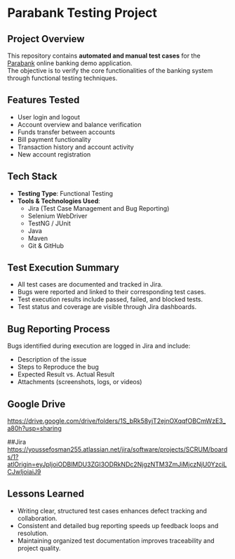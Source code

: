 #  Parabank Testing Project

##  Project Overview
This repository contains **automated and manual test cases** for the [Parabank](https://parabank.parasoft.com/parabank/index.htm) online banking demo application.  
The objective is to verify the core functionalities of the banking system through functional testing techniques.


## Features Tested
- User login and logout
- Account overview and balance verification
- Funds transfer between accounts
- Bill payment functionality
- Transaction history and account activity
- New account registration


##  Tech Stack

- **Testing Type**: Functional Testing  
- **Tools & Technologies Used**:
  - Jira (Test Case Management and Bug Reporting)
  - Selenium WebDriver
  - TestNG / JUnit
  - Java
  - Maven
  - Git & GitHub


##  Test Execution Summary

- All test cases are documented and tracked in Jira.
- Bugs were reported and linked to their corresponding test cases.
- Test execution results include passed, failed, and blocked tests.
- Test status and coverage are visible through Jira dashboards.



##  Bug Reporting Process

Bugs identified during execution are logged in Jira and include:

- Description of the issue  
- Steps to Reproduce the bug  
- Expected Result vs. Actual Result  
- Attachments (screenshots, logs, or videos)

## Google Drive
  https://drive.google.com/drive/folders/1S_bRk58yjT2ejnOXqqfOBCmWzE3_a80h?usp=sharing

##Jira
https://youssefosman255.atlassian.net/jira/software/projects/SCRUM/boards/1?atlOrigin=eyJpIjoiODBlMDU3ZGI3ODRkNDc2NjgzNTM3ZmJiMjczNjU0YzciLCJwIjoiaiJ9

##  Lessons Learned

- Writing clear, structured test cases enhances defect tracking and collaboration.
- Consistent and detailed bug reporting speeds up feedback loops and resolution.
- Maintaining organized test documentation improves traceability and project quality.

